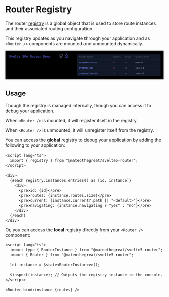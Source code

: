 # Router Registry

The router [registry](../src/lib/registry.svelte.ts) is a global object that is used to store route
instances and their associated routing configuration.

This registry updates as you navigate through your application and as `<Router />` components
are mounted and unmounted dynamically.

![registry](./assets/registry.png)

## Usage

Though the registry is managed internally, though you can access it to debug your application.

When `<Router />` is mounted, it will register itself in the registry.

When `<Router />` is unmounted, it will unregister itself from the registry.

You can access the __global__ registry to debug your application by adding the following to your application:

```svelte
<script lang="ts">
  import { registry } from "@mateothegreat/svelte5-router";
</script>

<div>
  {#each registry.instances.entries() as [id, instance]}
    <div>
      <pre>id: {id}</pre>
      <pre>routes: {instance.routes.size}</pre>
      <pre>current: {instance.current?.path || "<default>"}</pre>
      <pre>navigating: {instance.navigating ? "yes" : "no"}</pre>
    </div>
  {/each}
</div>
```

Or, you can access the __local__ registry directly from your `<Router />` component:

```svelte
<script lang="ts">
  import type { RouterInstance } from "@mateothegreat/svelte5-router";
  import { Router } from "@mateothegreat/svelte5-router";

  let instance = $state<RouterInstance>();

  $inspect(instance); // Outputs the registry instance to the console.
</script>

<Router bind:instance {routes} />
```
